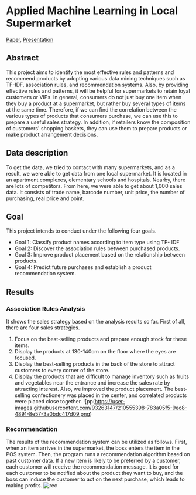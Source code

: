 # Applied Machine Learning in Local Supermarket
[Paper](https://unistackr0-my.sharepoint.com/:b:/g/personal/kimyejin99_unist_ac_kr/EV--mJiAovxNtV9C8qvoqXYBXdLdIBg2UAxGs3MuPRPHug?e=rNBXan), [Presentation](https://unistackr0-my.sharepoint.com/:p:/g/personal/kimyejin99_unist_ac_kr/EXr404d5JmJFgGz10QfMAscBG9t94b8T1SQPhKwbOZnC3g?e=yNR68O)

## Abstract
This project aims to identify the most effective rules and patterns and recommend products by adopting various data mining techniques such as TF-IDF, association rules, and recommendation systems. Also, by providing effective rules and patterns, it will be helpful for supermarkets to retain loyal customers or VIPs. In general, consumers do not just buy one item when they buy a product at a supermarket, but rather buy several types of items at the same time. Therefore, if we can find the correlation between the various types of products that consumers purchase, we can use this to prepare a useful sales strategy. In addition, if retailers know the composition of customers' shopping baskets, they can use them to prepare products or make product arrangement decisions.

## Data description
To get the data, we tried to contact with many supermarkets, and as a result, we were able to get data from one local supermarket. It is located in an apartment complexes, elementary schools and hospitals. Nearby, there are lots of competitors. From here, we were able to get about 1,000 sales data. It consists of trade name, barcode number, unit price, the number of purchasing, real price and point.

## Goal
This project intends to conduct under the following four goals.

* Goal 1: Classify product names according to item type using TF- IDF
* Goal 2: Discover the association rules between purchased products.
* Goal 3: Improve product placement based on the relationship between products.
* Goal 4: Predict future purchases and establish a product recommendation system.

## Results
### Association Rules Analysis
It shows the sales strategy based on the analysis results so far. First of all, there are four sales strategies.
1. Focus on the best-selling products and prepare enough stock for these items.
2. Display the products at 130-140cm on the floor where the eyes are focused.
3. Display the best-selling products in the back of the store to attract customers to every corner of the store.
4. Display the products that are difficult to manage inventory such as fruits and vegetables near the entrance and increase the sales rate by attracting interest.
Also, we improved the product placement. The best-selling confectionery was placed in the center, and correlated products were placed close together.
![pp(https://user-images.githubusercontent.com/93263147/210555398-783a05f5-9ec8-4891-8e57-3a0bdc417d09.png)

### Recommendation
The results of the recommendation system can be utilized as follows. First, when an item arrives in the supermarket, the boss enters the item in the POS system. Then, the program runs a recommendation algorithm based on past customer data. If a new item is likely to be preferred by a customer, each customer will receive the recommendation message. It is good for each customer to be notified about the product they want to buy, and the boss can induce the customer to act on the next purchase, which leads to making profits.
![rec](https://user-images.githubusercontent.com/93263147/210555421-85f55832-59fb-4487-9483-7727a6ee41c9.png)
